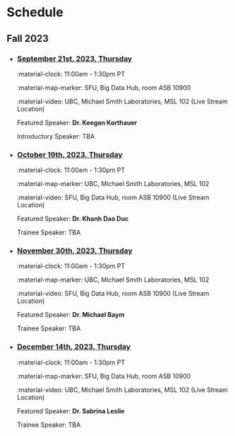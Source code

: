 # Schedule

## Fall 2023

<div class="timeline" markdown="1">

- ### [September 21st, 2023, Thursday](./archive/2023/2023-09-21.md)

    :material-clock: 11:00am - 1:30pm PT

    :material-map-marker: SFU, Big Data Hub, room ASB 10900

    :material-video: UBC, Michael Smith Laboratories, MSL 102 (Live Stream Location)

    Featured Speaker: **Dr. Keegan Korthauer**

    Introductory Speaker: TBA

- ### [October 19th, 2023, Thursday](./archive/2023/2023-10-19.md)

    :material-clock: 11:00am - 1:30pm PT

    :material-map-marker: UBC, Michael Smith Laboratories, MSL 102

    :material-video: SFU, Big Data Hub, room ASB 10900 (Live Stream Location)

    Featured Speaker: **Dr. Khanh Dao Duc**

    Trainee Speaker: TBA

- ### [November 30th, 2023, Thursday](./archive/2023/2023-11-30.md)

    :material-clock: 11:00am - 1:30pm PT

    :material-map-marker: UBC, Michael Smith Laboratories, MSL 102

    :material-video: SFU, Big Data Hub, room ASB 10900 (Live Stream Location)

    Featured Speaker: **Dr. Michael Baym**

    Trainee Speaker: TBA

- ### [December 14th, 2023, Thursday](./archive/2023/2023-12-14.md)

    :material-clock: 11:00am - 1:30pm PT

    :material-map-marker: SFU, Big Data Hub, room ASB 10900

    :material-video: UBC, Michael Smith Laboratories, MSL 102 (Live Stream Location)

    Featured Speaker: **Dr. Sabrina Leslie**

    Trainee Speaker: TBA

</div>
